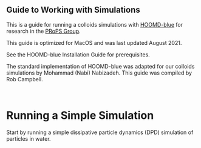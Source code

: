 ## Guide to Working with Simulations

This is a guide for running a colloids simulations with [HOOMD-blue] for research in the [PRoPS Group].

This guide is optimized for MacOS and was last updated August 2021.

See the HOOMD-blue Installation Guide for prerequisites.

The standard implementation of HOOMD-blue was adapted for our colloids simulations by Mohammad (Nabi) Nabizadeh. This guide was compiled by Rob Campbell.

[HOOMD-blue]: http://glotzerlab.engin.umich.edu/hoomd-blue/
[PRoPS Group]: https://web.northeastern.edu/complexfluids/
<br>

# Running a Simple Simulation

Start by running a simple dissipative particle dynamics (DPD) simulation of particles in water.
